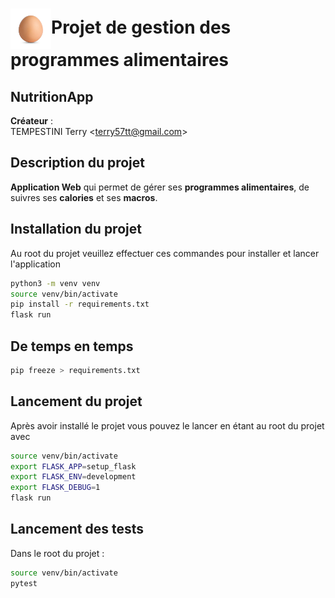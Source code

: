 # <img title="NutritionApp logo" alt="Logo de NutritionApp" src="./.res-readme/logo_app.svg" style="height: 65px; width: 65px; vertical-align: middle" width="65" height="65" >Projet de gestion des programmes alimentaires 

## NutritionApp

**Créateur** :  
TEMPESTINI Terry <<terry57tt@gmail.com>>  

## Description du projet

**Application Web** qui permet de gérer ses **programmes alimentaires**, de suivres ses **calories** et ses **macros**.

## Installation du projet
Au root du projet veuillez effectuer ces commandes pour installer et lancer l'application
```bash
python3 -m venv venv
source venv/bin/activate
pip install -r requirements.txt
flask run
```

## De temps en temps
```bash
pip freeze > requirements.txt
```

## Lancement du projet
Après avoir installé le projet vous pouvez le lancer en étant au root du projet avec
```bash
source venv/bin/activate
export FLASK_APP=setup_flask
export FLASK_ENV=development
export FLASK_DEBUG=1
flask run
```

## Lancement des tests
Dans le root du projet :
```bash
source venv/bin/activate
pytest
```
